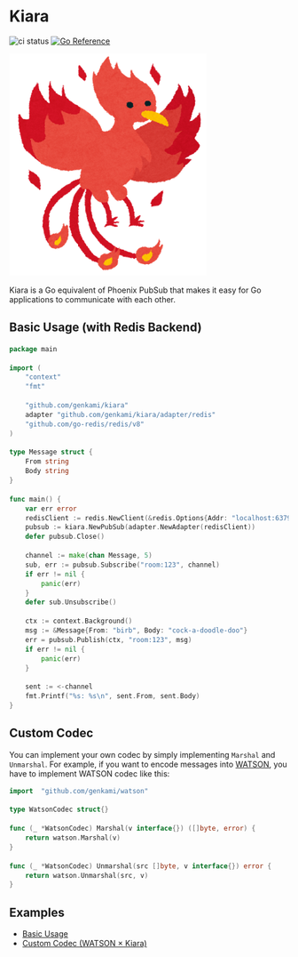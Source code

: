 # Kiara

![ci status](https://github.com/genkami/kiara/workflows/Test/badge.svg)
[![Go Reference](https://pkg.go.dev/badge/github.com/genkami/kiara.svg)](https://pkg.go.dev/github.com/genkami/kiara)

![phoenix](./doc/img/phoenix.png)

Kiara is a Go equivalent of Phoenix PubSub that makes it easy for Go applications to communicate with each other.

## Basic Usage (with Redis Backend)

``` go
package main

import (
	"context"
	"fmt"

	"github.com/genkami/kiara"
	adapter "github.com/genkami/kiara/adapter/redis"
	"github.com/go-redis/redis/v8"
)

type Message struct {
	From string
	Body string
}

func main() {
	var err error
	redisClient := redis.NewClient(&redis.Options{Addr: "localhost:6379"})
	pubsub := kiara.NewPubSub(adapter.NewAdapter(redisClient))
	defer pubsub.Close()

	channel := make(chan Message, 5)
	sub, err := pubsub.Subscribe("room:123", channel)
	if err != nil {
		panic(err)
	}
	defer sub.Unsubscribe()

	ctx := context.Background()
	msg := &Message{From: "birb", Body: "cock-a-doodle-doo"}
	err = pubsub.Publish(ctx, "room:123", msg)
	if err != nil {
		panic(err)
	}

	sent := <-channel
	fmt.Printf("%s: %s\n", sent.From, sent.Body)
}
```

## Custom Codec
You can implement your own codec by simply implementing `Marshal` and `Unmarshal`. For example, if you want to encode messages into [WATSON](https://github.com/genkami/watson), you have to implement WATSON codec like this:

``` go
import 	"github.com/genkami/watson"

type WatsonCodec struct{}

func (_ *WatsonCodec) Marshal(v interface{}) ([]byte, error) {
	return watson.Marshal(v)
}

func (_ *WatsonCodec) Unmarshal(src []byte, v interface{}) error {
	return watson.Unmarshal(src, v)
}
```


## Examples
* [Basic Usage](./examples/basic-usage/README.md)
* [Custom Codec (WATSON × Kiara)](./examples/custom-codec/README.md)
